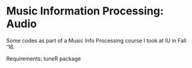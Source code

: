 # Music Information Processing: Audio
Some codes as part of a Music Info Processing course I took at IU in Fall '16.

Requirements:
tuneR package
